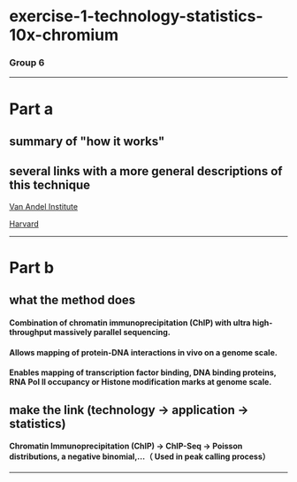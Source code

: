 # exercise-1-technology-statistics-10x-chromium

### Group 6


___
# Part a
## summary of "how it works"

## several links with a more general descriptions of this technique

[Van Andel Institute](https://rtsf.natsci.msu.edu/sites/_rtsf/assets/File/10X%20Chromium%20-%20Single%20Cell%20and%20Long%20Read%20Sequencing%20Applications%20and%20Workflow-4.pdf)

[Harvard](https://bauercore.fas.harvard.edu/10x-chromium-system)

___

# Part b
## what the method does

#### Combination of chromatin immunoprecipitation (ChIP) with ultra high-throughput massively parallel sequencing.

#### Allows mapping of protein-DNA interactions in vivo on a genome scale.

#### Enables mapping of transcription factor binding, DNA binding proteins, RNA PoI II occupancy or Histone modification marks at genome scale.

## make the link (technology -> application -> statistics)

#### Chromatin Immunoprecipitation (ChIP) -> ChIP-Seq -> Poisson distributions, a negative binomial,...（ Used in peak calling process） 

___



